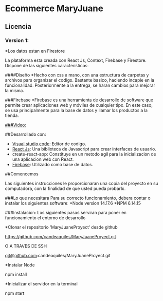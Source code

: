 # Ecommerce MaryJuane

## Licencia

### Version 1:

\*Los datos estan en Firestore

La plataforma esta creada con React Js, Context, Firebase y Firestore. Dispone de las siguientes caracteristicas:

####Diseño
\*Hecho con css a mano, con una estructura de carpetas y archivos para organizar el codigo. Bastante basico, haciendo incapie en la funcionalidad. Posteriormente a la entrega, se haran cambios para mejorar la misma.

###Firebase
\*Firebase es una herramienta de desarrollo de software que permite crear aplicaciones web y móviles de cualquier tipo. En este caso, se usa principalmente para la base de datos y llamar los productos a la tienda.

[###Video:
](https://drive.google.com/drive/folders/1XI-UQQ6imGnuGeSzJ9v2q8y_b88zWnM8?usp=sharing)

##Desarrollado con:

- [Visual studio code](https://code.visualstudio.com/): Editor de codigo.
- [React Js](https://reactjs.org/): Una biblioteca de Javascript para crear interfaces de usuario.
- create-react-app: Constituye en un metodo agil para la inicializacion de una aplicacion web con React.
- [Firebase](https://firebase.google.com/): Utilizado como base de datos.

##Comencemos

Las siguientes instrucciones le proporcionaran una copia del proyecto en su computadora, con la finalidad de que usted pueda probarlo.

###Lo que necesitara
Para su correcto funcionamiento, debera contar o instalar los siguientes software:
*Node version 14.17.6
*NPM 6.14.15

###Instalacion:
Los siguientes pasos serviran para poner en funcionamiento el entorno de desarrollo

\*Clonar el repositorio 'MaryJuaneProyect' desde github

https://github.com/candeaquiles/MaryJuaneProyect.git

O A TRAVES DE SSH

git@github.com:candeaquiles/MaryJuaneProyect.git

\*Instalar Node

npm install

\*Inicializar el servidor en la terminal

npm start
